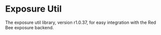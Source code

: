 # Exposure Util

The exposure util library, version r1.0.37, for easy integration with the Red Bee exposure backend.